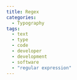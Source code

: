 ```yaml
---
title: Regex
categories:
  - Typography
tags:
  - text
  - type
  - code
  - developer
  - development
  - software
  - "regular expression"
---
```

